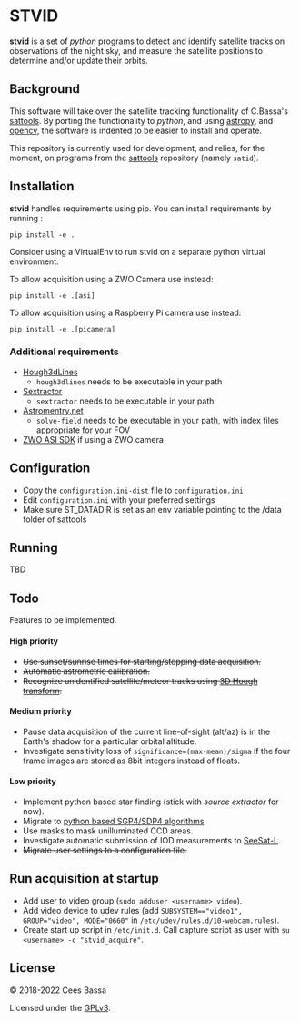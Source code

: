# STVID

**stvid** is a set of *python* programs to detect and identify satellite tracks on observations of the night sky, and measure the satellite positions to determine and/or update their orbits.

## Background
This software will take over the satellite tracking functionality of C.Bassa's [sattools](https://github.com/cbassa/sattools). By porting the functionality to *python*, and using [astropy](https://github.com/astropy/astropy), and [opencv](https://opencv-python-tutroals.readthedocs.io/en/latest/), the software is indented to be easier to install and operate.

This repository is currently used for development, and relies, for the moment, on programs from the [sattools](https://github.com/cbassa/sattools) repository (namely `satid`).

## Installation
**stvid** handles requirements using pip. You can install requirements by running :
```
pip install -e .
```

Consider using a VirtualEnv to run stvid on a separate python virtual environment.

To allow acquisition using a ZWO Camera use instead:
```
pip install -e .[asi]
```

To allow acquisition using a Raspberry Pi camera use instead:
```
pip install -e .[picamera]
```

### Additional requirements
* [Hough3dLines](https://gitlab.com/pierros/hough3d-code)
  * `hough3dlines` needs to be executable in your path
* [Sextractor](https://github.com/astromatic/sextractor)
  * `sextractor` needs to be executable in your path
* [Astromentry.net](https://github.com/dstndstn/astrometry.net)
  * `solve-field` needs to be executable in your path, with index files appropriate for your FOV
* [ZWO ASI SDK](https://astronomy-imaging-camera.com/software-drivers) if using a ZWO camera

## Configuration
* Copy the `configuration.ini-dist` file to `configuration.ini`
* Edit `configuration.ini` with your preferred settings
* Make sure ST_DATADIR is set as an env variable pointing to the /data folder of sattools

## Running
TBD

## Todo
Features to be implemented.

#### High priority
* ~~Use sunset/sunrise times for starting/stopping data acquisition.~~
* ~~Automatic astrometric calibration.~~
* ~~Recognize unidentified satellite/meteor tracks using [3D Hough transform](http://www.ipol.im/pub/art/2017/208/).~~

#### Medium priority
* Pause data acquisition of the current line-of-sight (alt/az) is in the Earth's shadow for a particular orbital altitude.
* Investigate sensitivity loss of `significance=(max-mean)/sigma` if the four frame images are stored as 8bit integers instead of floats.


#### Low priority
* Implement python based star finding (stick with *source extractor* for now).
* Migrate to [python based SGP4/SDP4 algorithms](https://github.com/brandon-rhodes/python-sgp4)
* Use masks to mask unilluminated CCD areas.
* Investigate automatic submission of IOD measurements to [SeeSat-L](http://www.satobs.org/seesat/).
* ~~Migrate user settings to a configuration file.~~

## Run acquisition at startup

* Add user to video group (`sudo adduser <username> video`).
* Add video device to udev rules (add `SUBSYSTEM=="video1", GROUP="video", MODE="0660"` in `/etc/udev/rules.d/10-webcam.rules`).
* Create start up script in `/etc/init.d`. Call capture script as user with `su <username> -c "stvid_acquire"`.

## License
&copy; 2018-2022 Cees Bassa

Licensed under the [GPLv3](LICENSE).
